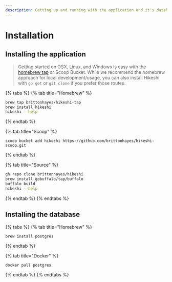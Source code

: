 ```yaml
---
description: Getting up and running with the application and it's database.
---
```


# Installation

## Installing the application

> Getting started on OSX, Linux, and Windows is easy with the [homebrew tap](https://brew.sh/) or Scoop Bucket. While we recommend the homebrew approach for local development/usage, you can also install Hikeshi with `go get` or `git clone` if you prefer those routes.

{% tabs %}
{% tab title="Homebrew" %}
```bash
brew tap brittonhayes/hikeshi-tap
brew install hikeshi
hikeshi --help
```
{% endtab %}

{% tab title="Scoop" %}
```
scoop bucket add hikeshi https://github.com/brittonhayes/hikeshi-scoop.git
```
{% endtab %}

{% tab title="Source" %}
```bash
gh repo clone brittonhayes/hikeshi
brew install gobuffalo/tap/buffalo
buffalo build
hikeshi --help
```
{% endtab %}
{% endtabs %}

## Installing the database

{% tabs %}
{% tab title="Homebrew" %}
```bash
brew install postgres
```
{% endtab %}

{% tab title="Docker" %}
```text
docker pull postgres
```
{% endtab %}
{% endtabs %}



